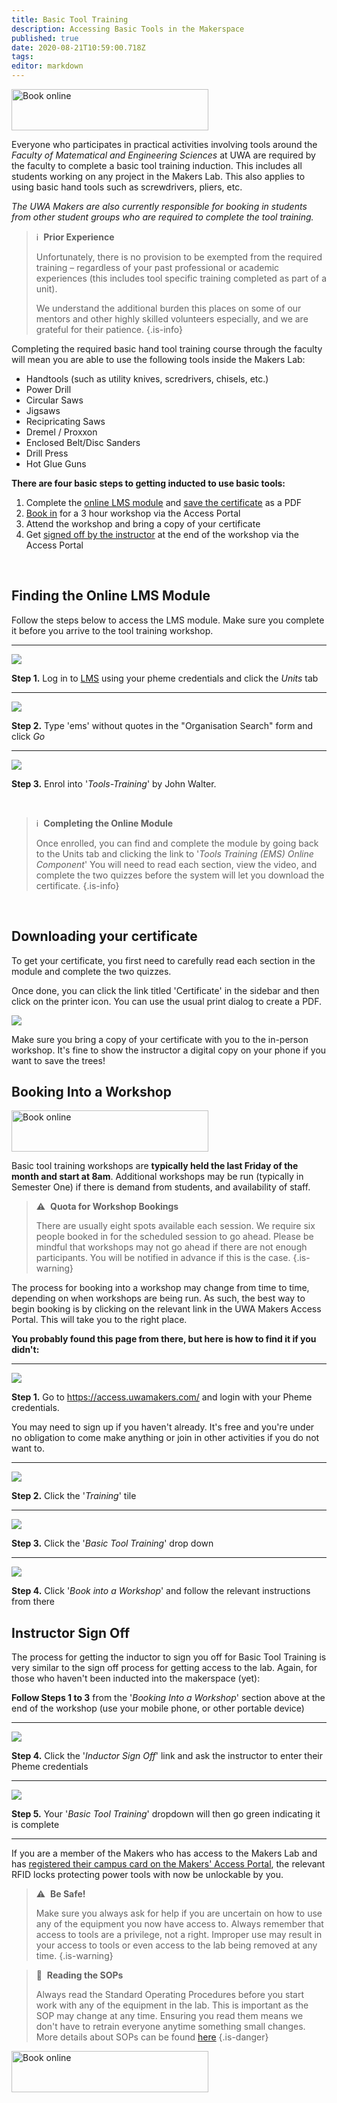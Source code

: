 ```yaml
---
title: Basic Tool Training
description: Accessing Basic Tools in the Makerspace
published: true
date: 2020-08-21T10:59:00.718Z
tags: 
editor: markdown
---
```


<a href="https://bookwhen.com/uwamakers" title="Book online"><img src="https://d1abtw6bgq2xi2.cloudfront.net/images/bookonline_button.png" alt="Book online" style="width:315px;height:66px;" /></a>

Everyone who participates in practical activities involving tools around the *Faculty of Matematical and Engineering Sciences* at UWA are required by the faculty to complete a basic tool training induction. This includes all students working on any project in the Makers Lab. This also applies to using basic hand tools such as screwdrivers, pliers, etc.

*The UWA Makers are also currently responsible for booking in students from other student groups who are required to complete the tool training.*

> ℹ️&nbsp; **Prior Experience**
>
> Unfortunately, there is no provision to be exempted from the required training – regardless of your past professional or academic experiences (this includes tool specific training completed as part of a unit).
> 
> We understand the additional burden this places on some of our mentors and other highly skilled volunteers especially, and we are grateful for their patience.
{.is-info}

Completing the required basic hand tool training course through the faculty will mean you are able to use the following tools inside the Makers Lab:

* Handtools (such as utility knives, scredrivers, chisels, etc.)
* Power Drill
* Circular Saws
* Jigsaws
* Recipricating Saws
* Dremel / Proxxon
* Enclosed Belt/Disc Sanders
* Drill Press
* Hot Glue Guns

**There are four basic steps to getting inducted to use basic tools:**

1. Complete the [online LMS module](#finding-the-online-lms-module) and [save the certificate](#downloading-your-certificate) as a PDF
2. [Book in](#booking-into-a-workshop) for a 3 hour workshop via the Access Portal
3. Attend the workshop and bring a copy of your certificate
4. Get [signed off by the instructor](#instructor-sign-off) at the end of the workshop via the Access Portal

<br>


## Finding the Online LMS Module

Follow the steps below to access the LMS module. Make sure you complete it before you arrive to the tool training workshop.

---

![](http://funkyimg.com/i/2LgxH.png)

**Step 1.** Log in to [LMS](https://lms.uwa.edu.au/) using your pheme credentials and click the *Units* tab

---

![](http://funkyimg.com/i/2LgxJ.png)

**Step 2.** Type 'ems' without quotes in the "Organisation Search" form and click *Go*

---

![](http://funkyimg.com/i/2LgxK.png)

**Step 3.** Enrol into '*Tools-Training*' by John Walter.

<br>

> ℹ️&nbsp; **Completing the Online Module**
> 
> Once enrolled, you can find and complete the module by going back to the Units tab and clicking the link to '*Tools Training (EMS) Online Component*'
> You will need to read each section, view the video, and complete the two quizzes before the system will let you download the certificate.
{.is-info}

<br>

## Downloading your certificate

To get your certificate, you first need to carefully read each section in the module and complete the two quizzes.

Once done, you can click the link titled 'Certificate' in the sidebar and then click on the printer icon. You can use the usual print dialog to create a PDF.

![](http://funkyimg.com/i/2LgyK.png)

Make sure you bring a copy of your certificate with you to the in-person workshop. It's fine to show the instructor a digital copy on your phone if you want to save the trees!

## Booking Into a Workshop

<a href="https://bookwhen.com/uwamakers" title="Book online"><img src="https://d1abtw6bgq2xi2.cloudfront.net/images/bookonline_button.png" alt="Book online" style="width:315px;height:66px;" /></a>

Basic tool training workshops are **typically held the last Friday of the month and start at 8am**. Additional workshops may be run (typically in Semester One) if there is demand from students, and availability of staff.

> ⚠️&nbsp; **Quota for Workshop Bookings**
> 
> There are usually eight spots available each session. We require six people booked in for the scheduled session to go ahead.
> Please be mindful that workshops may not go ahead if there are not enough participants. You will be notified in advance if this is the case.
{.is-warning}

The process for booking into a workshop may change from time to time, depending on when workshops are being run. As such, the best way to begin booking is by clicking on the relevant link in the UWA Makers Access Portal. This will take you to the right place.

**You probably found this page from there, but here is how to find it if you didn't:**

---

![](http://funkyimg.com/i/2Lgzm.png)

**Step 1.** Go to https://access.uwamakers.com/ and login with your Pheme credentials.

You may need to sign up if you haven't already. It's free and you're under no obligation to come make anything or join in other activities if you do not want to.

---

![](http://funkyimg.com/i/2Lgzo.png)

**Step 2.** Click the '*Training*' tile

---

![](http://funkyimg.com/i/2Lgzq.png)

**Step 3.** Click the '*Basic Tool Training*' drop down

---

![](http://funkyimg.com/i/2Lgzr.png)

**Step 4.** Click '*Book into a Workshop*' and follow the relevant instructions from there

## Instructor Sign Off

The process for getting the inductor to sign you off for Basic Tool Training is very similar to the sign off process for getting access to the lab. Again, for those who haven't been inducted into the makerspace (yet):

**Follow Steps 1 to 3** from the '*Booking Into a Workshop*' section above at the end of the workshop (use your mobile phone, or other portable device)

---

![](http://funkyimg.com/i/2LgzJ.png)

**Step 4.** Click the '*Inductor Sign Off*' link and ask the instructor to enter their Pheme credentials

---

![](http://funkyimg.com/i/2LgxL.png)

**Step 5.** Your '*Basic Tool Training*' dropdown will then go green indicating it is complete

---

If you are a member of the Makers who has access to the Makers Lab and has [registered their campus card on the Makers' Access Portal](#), the relevant RFID locks protecting power tools with now be unlockable by you.

> ⚠️&nbsp; **Be Safe!**
>
> Make sure you always ask for help if you are uncertain on how to use any of the equipment you now have access to.
> Always remember that access to tools are a privilege, not a right. Improper use may result in your access to tools or even access to the lab being removed at any time.
{.is-warning}

> 🚨&nbsp; **Reading the SOPs**
> 
> Always read the Standard Operating Procedures before you start work with any of the equipment in the lab.
> This is important as the SOP may change at any time. Ensuring you read them means we don't have to retrain everyone anytime something small changes.
> More details about SOPs can be found [here](https://wiki.uwamakers.com/safety/SOP)
{.is-danger}

<a href="https://bookwhen.com/uwamakers" title="Book online"><img src="https://d1abtw6bgq2xi2.cloudfront.net/images/bookonline_button.png" alt="Book online" style="width:315px;height:66px;" /></a>

<br>
<br>
<br>